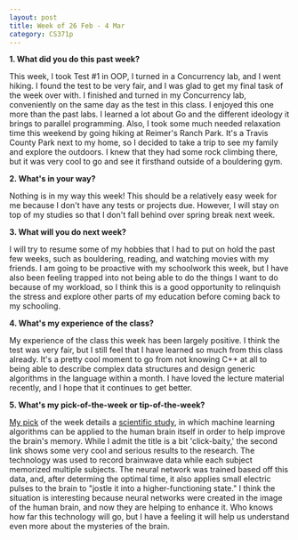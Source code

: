 ```yaml
---
layout: post
title: Week of 26 Feb - 4 Mar
category: CS371p
---
```


__1. What did you do this past week?__

This week, I took Test #1 in OOP, I turned in a Concurrency lab, and I went hiking. I found the test to be very fair, and I was glad to get my final task of the week over with. I finished and turned in my Concurrency lab, conveniently on the same day as the test in this class. I enjoyed this one more than the past labs. I learned a lot about Go and the different ideology it brings to parallel programming. Also, I took some much needed relaxation time this weekend by going hiking at Reimer's Ranch Park. It's a Travis County Park next to my home, so I decided to take a trip to see my family and explore the outdoors. I knew that they had some rock climbing there, but it was very cool to go and see it firsthand outside of a bouldering gym.

__2. What's in your way?__

Nothing is in my way this week! This should be a relatively easy week for me because I don't have any tests or projects due. However, I will stay on top of my studies so that I don't fall behind over spring break next week.

 __3. What will you do next week?__

I will try to resume some of my hobbies that I had to put on hold the past few weeks, such as bouldering, reading, and watching movies with my friends. I am going to be proactive with my schoolwork this week, but I have also been feeling trapped into not being able to do the things I want to do because of my workload, so I think this is a good opportunity to relinquish the stress and explore other parts of my education before coming back to my schooling.  

__4. What's my experience of the class?__

My experience of the class this week has been largely positive. I think the test was very fair, but I still feel that I have learned so much from this class already. It's a pretty cool moment to go from not knowing C++ at all to being able to describe complex data structures and design generic algorithms in the language within a month. I have loved the lecture material recently, and I hope that it continues to get better. 

__5. What's my pick-of-the-week or tip-of-the-week?__

[My pick](https://www.wired.com/story/ml-brain-boost/) of the week details a [scientific study](https://www.nature.com/articles/s41467-017-02753-0), in which machine learning algorithms can be applied to the human brain itself in order to help improve the brain's memory. While I admit the title is a bit 'click-baity,' the second link shows some very cool and serious results to the research. The technology was used to record brainwave data while each subject memorized multiple subjects. The neural network was trained based off this data, and, after determing the optimal time, it also applies small electric pulses to the brain to "jostle it into a higher-functioning state." I think the situation is interesting because neural networks were created in the image of the human brain, and now they are helping to enhance it. Who knows how far this technology will go, but I have a feeling it will help us understand even more about the mysteries of the brain.
